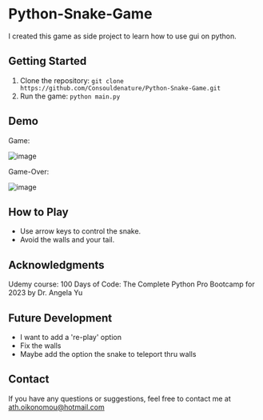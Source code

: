 # Python-Snake-Game

I created this game as side project to learn how to use gui on python.

## Getting Started

1. Clone the repository: `git clone https://github.com/Consouldenature/Python-Snake-Game.git`
2. Run the game: `python main.py`

## Demo

Game:

![image](https://github.com/Consouldenature/Python-Snake-Game/assets/87909481/bd78ad4f-e05e-43bd-88bb-fe326a70b55d)

Game-Over:

![image](https://github.com/Consouldenature/Python-Snake-Game/assets/87909481/2062ebe3-9d22-4ecc-a2ac-bcd8e66405e2)

## How to Play

- Use arrow keys to control the snake.
- Avoid the walls and your tail.

## Acknowledgments

Udemy course: 100 Days of Code: The Complete Python Pro Bootcamp for 2023 by Dr. Angela Yu

## Future Development

- I want to add a 're-play' option
- Fix the walls
- Maybe add the option the snake to teleport thru walls

## Contact

If you have any questions or suggestions, feel free to contact me at ath.oikonomou@hotmail.com

